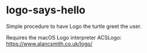 # logo-says-hello
Simple procedure to have Logo the turtle greet the user.

Requires the macOS Logo interpreter ACSLogo: https://www.alancsmith.co.uk/logo/
